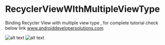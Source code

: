 # RecyclerViewWIthMultipleViewType
Binding Recycler View with multiple view type , for complete tutorial
check below link www.androiddevelopersolutions.com

![alt text](https://raw.githubusercontent.com/mukesh4u/RecyclerViewWIthMultipleViewType/master/app/src/main/res/screenshot/device-2017-08-28-131636.png)
![alt text](https://raw.githubusercontent.com/mukesh4u/RecyclerViewWIthMultipleViewType/master/app/src/main/res/screenshot/device-2017-08-28-131741.png)

